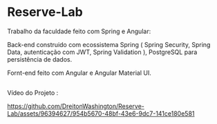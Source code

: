 # Reserve-Lab
Trabalho da faculdade feito com Spring e Angular:

Back-end construido com ecossistema Spring ( Spring Security, Spring Data, autenticação com JWT, Spring Validation ), PostgreSQL para persistência de dados.

Fornt-end feito com Angular e Angular Material UI.

##
Vídeo do Projeto : 

https://github.com/DreitonWashington/Reserve-Lab/assets/96394627/954b5670-48bf-43e6-9dc7-141ce180e581

